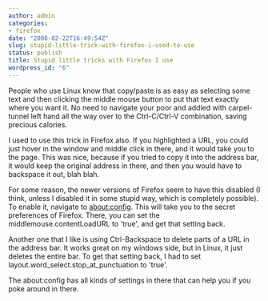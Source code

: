 ```yaml
---
author: admin
categories:
- firefox
date: "2008-02-22T16:49:54Z"
slug: stupid-little-trick-with-firefox-i-used-to-use
status: publish
title: Stupid little tricks with Firefox I use
wordpress_id: "6"
---
```


People who use Linux know that copy/paste is as easy as selecting
some text and then clicking the middle mouse button to put that
text exactly where you want it. No need to navigate your poor and
addled with carpel-tunnel left hand all the way over to the
Ctrl-C/Ctrl-V combination, saving precious calories. 

I used to use
this trick in Firefox also. If you highlighted a URL, you could
just hover in the window and middle click in there, and it would
take you to the page. This was nice, because if you tried to copy
it into the address bar, it would keep the original address in
there, and then you would have to backspace it out, blah blah. 

For
some reason, the newer versions of Firefox seem to have this
disabled (I think, unless I disabled it in some stupid way, which
is completely possible). To enable it, navigate to
[about:config](about:config "about:config"). This will take you to
the secret preferences of Firefox. There, you can set the
middlemouse.contentLoadURL to 'true', and get that setting back.


Another one that I like is using Ctrl-Backspace to delete parts of
a URL in the address bar. It works great on my windows side, but in
Linux, it just deletes the entire bar. To get that setting back, I
had to set layout.word\_select.stop\_at\_punctuation to 'true'. 

The
about:config has all kinds of settings in there that can help you
if you poke around in there.


